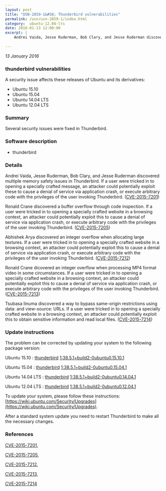 ```yaml
---
layout: post
title: "USN-2859-1&#58; Thunderbird vulnerabilities"
permalink: /usn/usn-2859-1/index.html
category:  ubuntu-12.04-lts
date: 2016-01-13 12:00:00
excerpt: |
    Andrei Vaida, Jesse Ruderman, Bob Clary, and Jesse Ruderman discovered multiple memory safety issues in Thunderbird. If a user were tricked in to opening a specially crafted message, an attacker could potentially exploit these to cause a denial of service via application crash, or execute arbitrary code with the privileges of the user invoking Thunderbird. ([CVE-2015-7201](http://people.ubuntu.com/~ubuntu-security/cve/CVE-2015-7201))
    
--- 
```

 
 

*13 January 2016*

### thunderbird vulnerabilities

A security issue affects these releases of Ubuntu and its derivatives:

* Ubuntu 15.10
* Ubuntu 15.04
* Ubuntu 14.04 LTS
* Ubuntu 12.04 LTS

### Summary

Several security issues were fixed in Thunderbird. 

### Software description

* thunderbird 

### Details

Andrei Vaida, Jesse Ruderman, Bob Clary, and Jesse Ruderman discovered multiple memory safety issues in Thunderbird. If a user were tricked in to opening a specially crafted message, an attacker could potentially exploit these to cause a denial of service via application crash, or execute arbitrary code with the privileges of the user invoking Thunderbird. ([CVE-2015-7201](http://people.ubuntu.com/~ubuntu-security/cve/CVE-2015-7201))

Ronald Crane discovered a buffer overflow through code inspection. If a user were tricked in to opening a specially crafted website in a browsing context, an attacker could potentially exploit this to cause a denial of service via application crash, or execute arbitrary code with the privileges of the user invoking Thunderbird. ([CVE-2015-7205](http://people.ubuntu.com/~ubuntu-security/cve/CVE-2015-7205))

Abhishek Arya discovered an integer overflow when allocating large textures. If a user were tricked in to opening a specially crafted website in a browsing context, an attacker could potentially exploit this to cause a denial of service via application crash, or execute arbitrary code with the privileges of the user invoking Thunderbird. ([CVE-2015-7212](http://people.ubuntu.com/~ubuntu-security/cve/CVE-2015-7212))

Ronald Crane dicovered an integer overflow when processing MP4 format video in some circumstances. If a user were tricked in to opening a specially crafted website in a browsing context, an attacker could potentially exploit this to cause a denial of service via application crash, or execute arbitrary code with the privileges of the user invoking Thunderbird. ([CVE-2015-7213](http://people.ubuntu.com/~ubuntu-security/cve/CVE-2015-7213))

Tsubasa Iinuma discovered a way to bypass same-origin restrictions using data: and view-source: URLs. If a user were tricked in to opening a specially crafted website in a browsing context, an attacker could potentially exploit this to obtain sensitive information and read local files. ([CVE-2015-7214](http://people.ubuntu.com/~ubuntu-security/cve/CVE-2015-7214)) 

### Update instructions

The problem can be corrected by updating your system to the following package version:

Ubuntu 15.10
 : [thunderbird](https://launchpad.net/ubuntu/+source/thunderbird) <span> [1:38.5.1+build2-0ubuntu0.15.10.1](https://launchpad.net/ubuntu/+source/thunderbird/1:38.5.1+build2-0ubuntu0.15.10.1) </span> 

Ubuntu 15.04
 : [thunderbird](https://launchpad.net/ubuntu/+source/thunderbird) <span> [1:38.5.1+build2-0ubuntu0.15.04.1](https://launchpad.net/ubuntu/+source/thunderbird/1:38.5.1+build2-0ubuntu0.15.04.1) </span> 

Ubuntu 14.04 LTS
 : [thunderbird](https://launchpad.net/ubuntu/+source/thunderbird) <span> [1:38.5.1+build2-0ubuntu0.14.04.1](https://launchpad.net/ubuntu/+source/thunderbird/1:38.5.1+build2-0ubuntu0.14.04.1) </span> 

Ubuntu 12.04 LTS
 : [thunderbird](https://launchpad.net/ubuntu/+source/thunderbird) <span> [1:38.5.1+build2-0ubuntu0.12.04.1](https://launchpad.net/ubuntu/+source/thunderbird/1:38.5.1+build2-0ubuntu0.12.04.1) </span> 

To update your system, please follow these instructions: [https://wiki.ubuntu.com/Security/Upgrades](https://wiki.ubuntu.com/Security/Upgrades).

After a standard system update you need to restart Thunderbird to make all the necessary changes. 

### References

 
 [CVE-2015-7201](http://people.ubuntu.com/~ubuntu-security/cve/CVE-2015-7201), 

 [CVE-2015-7205](http://people.ubuntu.com/~ubuntu-security/cve/CVE-2015-7205), 

 [CVE-2015-7212](http://people.ubuntu.com/~ubuntu-security/cve/CVE-2015-7212), 

 [CVE-2015-7213](http://people.ubuntu.com/~ubuntu-security/cve/CVE-2015-7213), 

 [CVE-2015-7214](http://people.ubuntu.com/~ubuntu-security/cve/CVE-2015-7214)
 


